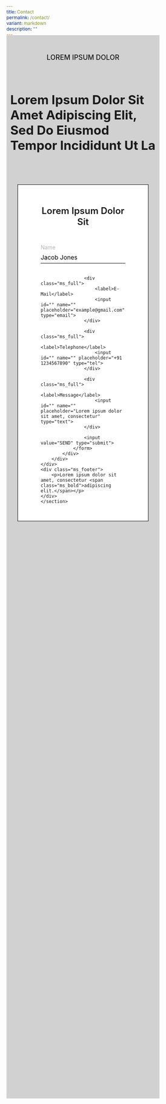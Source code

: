 ```yaml
---
title: Contact
permalink: /contact/
variant: markdown
description: ""
---
```

<style>
        @import url('https://fonts.googleapis.com/css2?family=Inter:wght@100..900&display=swap');

        * {
            margin: 0%;
            padding: 0;
            box-sizing: border-box;
            font-family: "Inter", sans-serif;
        }

        .ms_cont {
            background: #D1D1D1;
            min-height: 70vh;
	width: 100%;
	margin-top: -20px;
            display: flex;
        }

        .ms_flex {
            display: flex;
            flex-direction: column;
            justify-content: center;
            width: 50%;
            min-height: 100%;
        }

        .ms_small {
            font-size: 18px;
            font-weight: 500;
            text-transform: uppercase;
            padding-bottom: 30px;
        }

        .ms_medium {
            font-size: 48px;
            font-weight: 700;
            text-transform: capitalize;
            padding-bottom: 30px;
        }
	
		.col.is-offset-2, .col.is-offset-2-tablet{
	margin-left: 0% !important;
 width: 100% !important;
	}
	

        .ms_form {
            position: relative;
            width: 50%;
            display: flex;
            justify-content: flex-end;
        }

        .ms_form_cont {
            background-color: white;
            padding-top: 30px;
            padding-bottom: 30px;
            padding-right: 60px;
            padding-left: 60px;
            display: flex;
            flex-direction: column;
            border: 1px solid black;

            position: absolute;
            width: 440px;
            top: 55px;
        }

        .ms_form_fields {
            display: flex;
            flex-direction: column;
            gap: 10px;
        }

        .ms_form_p {
            font-size: 24px;
            font-weight: 600;
            text-transform: capitalize;
            text-align: center;
            padding-bottom: 20px;
        }

        .ms_full {
            width: 100%;
            display: flex;
            flex-direction: column;
        }

        .arrow{
            font-size: 2rem;
            color: rgb(70, 70, 70);
        }

        input[type=text],
        input[type=tel],
        input[type=email] {
            width: 100%;
            margin: 8px 0;
            box-sizing: border-box;
            border: none;
            border-bottom: 1px solid black;
            font-size: 16px;
            padding-bottom: 5px;
        }

        input[type=text]:focus,
        input[type=tel]:focus,
        input[type=email]:focus {
            outline: none;
        }

        label{
            color: #b3b3b3;
        }

        input[type=submit] {
            background-color: black;
            color: white;
            padding-top: 12px;
            padding-bottom: 12px;
            font-size: 18px;
            margin-top: 20px;
            border: none;
            outline: none;
            cursor: pointer;
        }
        
        input::placeholder{
            color: black;
        }

        .ms_footer {
            height: 20vh;
            display: flex;
            align-items: center;
        }

        .ms_footer p {
            padding-left: 80px;
            padding-right: 80px;
        }

        .ms_bold {
            font-weight: bold;
            text-decoration: underline;
        }

        @media (min-width: 320px) and (max-width: 1023px) {

            .ms_footer{
                width: 100%;
            }

            .ms_cont{
                flex-direction: column;
                padding-right: 10px;
                padding-left: 10px;
                height: auto;
                padding-top: 30px;
                padding-bottom: 30px;
                gap: 20px;
            }

            .ms_flex{
                width: 100%;    
                align-items: center;
            }

            .ms_form_cont{
                width: 90%;
            }

            .ms_form{
                width: 100%;   
                justify-content: center;
            }

            .ms_medium{
                font-size: 33px;
            }

            .ms_form_cont{
                position: static;
            }
        }
    </style>

<section>
    <div class="ms_cont">
        <div class="ms_flex">
            <p class="ms_small">LOREM IPSUM dolor</p>
            <p class="ms_medium">Lorem ipsum dolor sit amet adipiscing elit, sed do eiusmod tempor
                incididunt ut la</p>
                <i class="fa-solid fa-arrow-right-long arrow"></i>
        </div>
        <div class="ms_form">
            <div class="ms_form_cont">
                <p class="ms_form_p">Lorem ipsum dolor sit</p>
                <form class="ms_form_fields">
                    <div class="ms_full">
                        <label>Name</label>
                        <input id="" name="" placeholder="Jacob Jones" type="text">
                    </div>

                    <div class="ms_full">
                        <label>E-Mail</label>
                        <input id="" name="" placeholder="example@gmail.com" type="email">
                    </div>

                    <div class="ms_full">
                        <label>Telephone</label>
                        <input id="" name="" placeholder="+91 1234567890" type="tel">
                    </div>

                    <div class="ms_full">
                        <label>Message</label>
                        <input id="" name="" placeholder="Lorem ipsum dolor sit amet, consectetur" type="text">
                    </div>

                    <input value="SEND" type="submit">
                </form>
            </div>
        </div>
    </div>
    <div class="ms_footer">
        <p>Lorem ipsum dolor sit amet, consectetur <span class="ms_bold">adipiscing elit.</span></p>
    </div>
	</section>